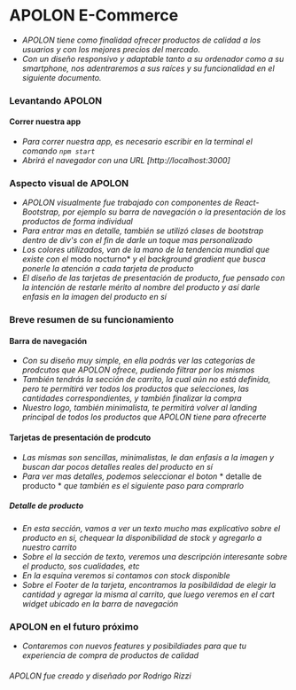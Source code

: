 # APOLON E-Commerce #

 -  *APOLON tiene como finalidad ofrecer productos de calidad a los usuarios y con los mejores precios del mercado.*
 -  *Con un diseño responsivo y adaptable tanto a su ordenador como a su smartphone, nos adentraremos a sus raíces y su funcionalidad en el siguiente documento.* 

### Levantando APOLON ###

#### Correr nuestra app ####

-  *Para correr nuestra app, es necesario escribir en la terminal el comando `npm start`*
-  *Abrirá el navegador con una URL [http://localhost:3000]*



### Aspecto visual de APOLON ###

- *APOLON visualmente fue trabajado con componentes de React-Bootstrap, por ejemplo su barra de navegación o la presentación de los productos de forma individual*
- *Para entrar mas en detalle, también se utilizó clases de bootstrap dentro de div's con el fin de darle un toque mas personalizado*
- *Los colores utilizados, van de la mano de la tendencia mundial que existe con el* modo nocturno* *y el background gradient que busca ponerle la atención a cada tarjeta de producto*
- *El diseño de las tarjetas de presentación de producto, fue pensado con la intención de restarle mérito al nombre del producto y así darle enfasis en la imagen del producto en sí*



### Breve resumen de su funcionamiento ###

#### Barra de navegación ####

- *Con su diseño muy simple, en ella podrás ver las categorías de prodcutos que APOLON ofrece, pudiendo filtrar por los mismos*
- *También tendrás la sección de carrito, la cual aún no está definida, pero te permitirá ver todos los productos que selecciones, las cantidades correspondientes, y también finalizar la compra*
- *Nuestro logo, también minimalista, te permitirá volver al landing principal de todos los productos que APOLON tiene para ofrecerte*


#### Tarjetas de presentación de prodcuto ####

- *Las mismas son sencillas, minimalistas, le dan enfasis a la imagen y buscan dar pocos detalles reales del producto en sí*
- *Para ver mas detalles, podemos seleccionar el boton* * detalle de producto * *que también es el siguiente paso para comprarlo*

##### Detalle de producto #####

- *En esta sección, vamos a ver un texto mucho mas explicativo sobre el producto en si, chequear la disponibilidad de stock y agregarlo a nuestro carrito*
- *Sobre el la sección de texto, veremos una descripción interesante sobre el producto, sos cualidades, etc*
- *En la esquina veremos si contamos con stock disponible*
- *Sobre el Footer de la tarjeta, encontramos la posibildidad de elegir la cantidad y agregar la misma al carrito, que luego veremos en el cart widget ubicado en la barra de navegación*


### APOLON en el futuro próximo ###

- *Contaremos con nuevos features y posibildiades para que tu experiencia de compra de productos de calidad*

###### APOLON fue creado y diseñado por Rodrigo Rizzi ######
